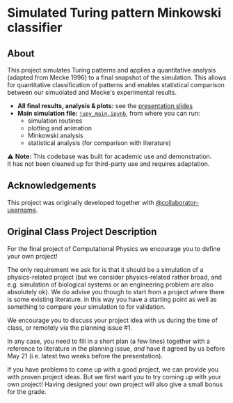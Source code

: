 # Simulated Turing pattern Minkowski classifier
## About
This project simulates Turing patterns and applies a quantitative analysis 
(adapted from Mecke 1996) to a final snapshot of the simulation. This allows
for quantitative classification of patterns and enables statistical comparison
between our simuolated and Mecke's experimental results.

- **All final results, analysis & plots:** see the [presentation slides](./Turing_presentation_final.pptx)  
- **Main simulation file:** [`jupy_main.ipynb`](./jupy_main.ipynb), from where you can run:
  - simulation routines
  - plotting and animation
  - Minkowski analysis
  - statistical analysis (for comparison with literature)

⚠️ **Note:** This codebase was built for academic use and demonstration.  
It has not been cleaned up for third-party use and requires adaptation.

## Acknowledgements
This project was originally developed together with [@collaborator-username](https://github.com/SophiaaW).


## Original Class Project Description
For the final project of Computational Physics we encourage you to define your
own project!

The only requirement we ask for is that it should be a simulation of a
physics-related project (but we consider physics-related rather broad, and e.g.
simulation of biological systems or an engineering problem are also absolutely
ok).
We do advise you though to start from a project where there is some existing literature.
in this way you have a starting point as well as something to compare your simulation to
for validation.

We encourage you to discuss your project idea with us during the time of class, 
or remotely via the planning issue #1. 

In any case, you need to fill in a short plan (a few lines) together with a
reference to literature in the planning issue, *and* have it agreed by us before
May 21 (i.e. latest two weeks before the presentation).

If you have problems to come up with a good project, we can provide you with
proven project ideas. But we first want you to try coming up with your own project!
Having designed your own project will also give a small bonus for the grade.

